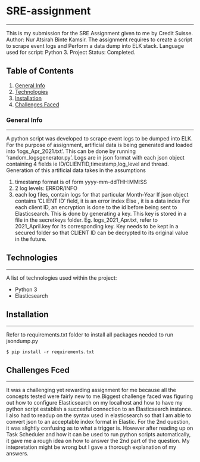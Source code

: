 # SRE-assignment
***
This is my submission for the SRE Assignment given to me by Credit Suisse. Author: Nur Atsirah Binte Kamsir. The assignment requires to create a script to scrape event logs and 
Perform a data dump into ELK stack. Language used for script: Python 3. Project Status: Completed.
## Table of Contents
1. [General Info](#general-info)
2. [Technologies](#technologies)
3. [Installation](#installation)
4. [Challenges Faced](#challenges)

### General Info
***
A python script was developed to scrape event logs to be dumped into ELK. For the purpose of assignment, artificial data is being generated and loaded into ‘logs_Apr_2021.txt’. This can be done by running ‘random_logsgenerator.py’. Logs are in json format with each json object containing 4 fields ie ID/CLIENTID,timestamp,log_level and thread. Generation of this artificial data takes in the assumptions 
1) timestamp format is of form yyyy-mm-ddTHH:MM:SS
2) 2 log levels: ERROR/INFO
3) each log files, contain logs for that particular Month-Year
If json object contains ‘CLIENT ID’ field, it is an error index
Else , it is a data index
For each client ID, an encryption is done to the id before being sent to Elasticsearch. This is done by generating a key. This key is stored in a file in the secretkeys folder. Eg. logs_2021_Apr.txt, refer to 2021_April.key for its corresponding key. Key needs to be kept in a secured folder so that CLIENT ID can be decrypted to its original value in the future.

## Technologies
***
A list of technologies used within the project:
* Python 3
* Elasticsearch
## Installation
***
Refer to requirements.txt folder to install all packages needed to run jsondump.py
```
$ pip install -r requirements.txt 
```
## Challenges Fced
***
It was a challenging yet rewarding assignment for me because all the concepts tested were fairly new to me.Biggest challenge faced was figuring out how to configure Elasticsearch on my localhost and how to have my python script establish a succesful connection to an Elasticsearch instance. I also had to readup on the syntax used in elasticsearch so that I am able to convert json to an acceptable index format in Elastic.
For the 2nd question, it was slightly confusing as to what a trigger is. However after reading  up on Task Scheduler and how it can be used to run python scripts automatically, it gave me a rough idea on how to answer the 2nd part of the question. My intepretation might be wrong but I gave a thorough explanation of my answers.

